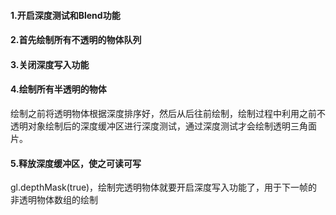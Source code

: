#### 1.开启深度测试和Blend功能

#### 2.首先绘制所有不透明的物体队列

#### 3.关闭深度写入功能

#### 4.绘制所有半透明的物体

绘制之前将透明物体根据深度排序好，然后从后往前绘制，绘制过程中利用之前不透明对象绘制后的深度缓冲区进行深度测试，通过深度测试才会绘制透明三角面片。

#### 5.释放深度缓冲区，使之可读可写

gl.depthMask(true)，绘制完透明物体就要开启深度写入功能了，用于下一帧的非透明物体数组的绘制